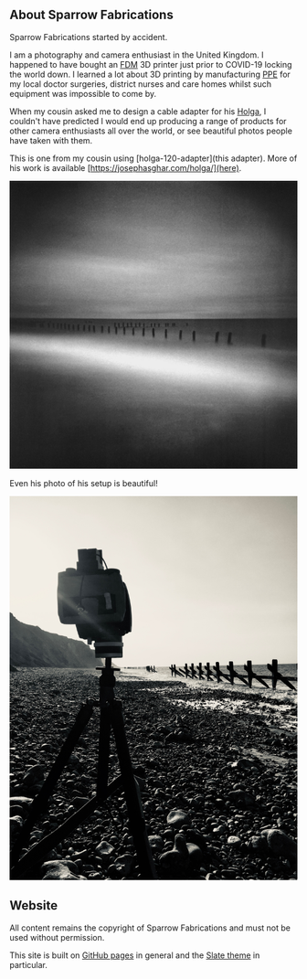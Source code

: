 ## About Sparrow Fabrications
Sparrow Fabrications started by accident.

I am a photography and camera enthusiast in the United Kingdom. I happened to have bought an [FDM](https://en.wikipedia.org/wiki/Fused_filament_fabrication) 3D printer just prior to COVID-19 locking the world down. I learned a lot about 3D printing by manufacturing [PPE](https://en.wikipedia.org/wiki/Personal_protective_equipment) for my local doctor surgeries, district nurses and care homes whilst such equipment was impossible to come by.

When my cousin asked me to design a cable adapter for his [Holga](https://en.wikipedia.org/wiki/Holga), I couldn't have predicted I would end up producing a range of products for other camera enthusiasts all over the world, or see beautiful photos people have taken with them.

This is one from my cousin using [holga-120-adapter](this adapter). More of his work is available [https://josephasghar.com/holga/](here).

![A picture from my cousin taken with a 6 minute exposure](images/beach.jpg)

Even his photo of his setup is beautiful!

![The setup for my cousin's photo](images/tripod.jpg)

## Website

All content remains the copyright of Sparrow Fabrications and must not be used without permission.

This site is built on [GitHub pages](https://pages.github.com/) in general and the [Slate theme](https://pages-themes.github.io/slate/) in particular.
